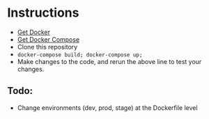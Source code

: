 # Instructions

- [Get Docker](https://www.docker.com/products/overview)
- [Get Docker Compose](https://docs.docker.com/compose/install/)
- Clone this repository
- `docker-compose build; docker-compose up;`
- Make changes to the code, and rerun the above line to test your changes.

## Todo:

- Change environments (dev, prod, stage) at the Dockerfile level
